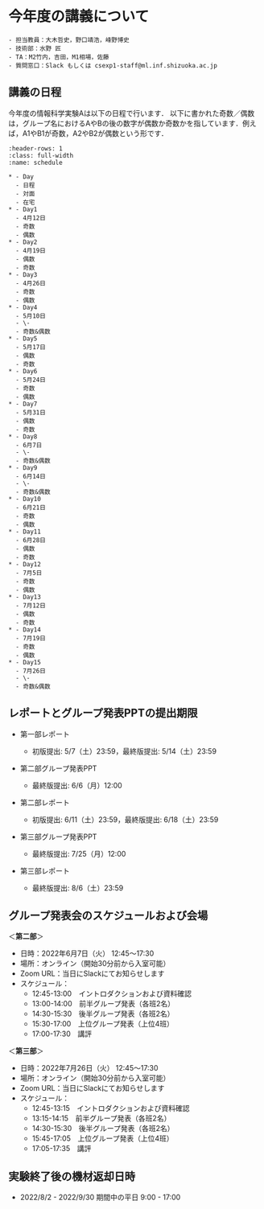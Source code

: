 # 今年度の講義について

```{admonition} 連絡先
- 担当教員：大木哲史，野口靖浩，峰野博史
- 技術部：水野 匠
- TA：M2竹内，吉田，M1相場，佐藤
- 質問窓口：Slack もしくは csexp1-staff@ml.inf.shizuoka.ac.jp
```

## 講義の日程

今年度の情報科学実験Aは以下の日程で行います．
以下に書かれた奇数／偶数は，グループ名におけるAやBの後の数字が偶数か奇数かを指しています．例えば，A1やB1が奇数，A2やB2が偶数という形です．

```{list-table} 情報科学実験Aスケジュール
:header-rows: 1
:class: full-width
:name: schedule

* - Day
  - 日程
  - 対面
  - 在宅
* - Day1
  - 4月12日
  - 奇数
  - 偶数
* - Day2 
  - 4月19日
  - 偶数
  - 奇数
* - Day3
  - 4月26日
  - 奇数
  - 偶数
* - Day4
  - 5月10日
  - \-
  - 奇数&偶数
* - Day5
  - 5月17日
  - 偶数
  - 奇数
* - Day6
  - 5月24日
  - 奇数
  - 偶数
* - Day7
  - 5月31日
  - 偶数
  - 奇数
* - Day8
  - 6月7日
  - \-
  - 奇数&偶数
* - Day9
  - 6月14日
  - \-
  - 奇数&偶数
* - Day10
  - 6月21日
  - 奇数
  - 偶数
* - Day11
  - 6月28日
  - 偶数
  - 奇数
* - Day12
  - 7月5日
  - 奇数
  - 偶数
* - Day13
  - 7月12日
  - 偶数
  - 奇数
* - Day14
  - 7月19日
  - 奇数
  - 偶数
* - Day15
  - 7月26日
  - \-
  - 奇数&偶数
```

## レポートとグループ発表PPTの提出期限

- 第一部レポート
    - 初版提出: 5/7（土）23:59，最終版提出: 5/14（土）23:59

- 第二部グループ発表PPT
    - 最終版提出: 6/6（月）12:00

- 第二部レポート
    - 初版提出: 6/11（土）23:59，最終版提出: 6/18（土）23:59

- 第三部グループ発表PPT
    - 最終版提出: 7/25（月）12:00

- 第三部レポート
    - 最終版提出: 8/6（土）23:59

## グループ発表会のスケジュールおよび会場

＜**第二部**＞

-   日時：2022年6月7日（火） 12:45〜17:30
-   場所：オンライン（開始30分前から入室可能）
-   Zoom URL：当日にSlackにてお知らせします
-   スケジュール：
    -   12:45-13:00　イントロダクションおよび資料確認
    -   13:00-14:00　前半グループ発表（各班2名）
    -   14:30-15:30　後半グループ発表（各班2名）
    -   15:30-17:00　上位グループ発表（上位4班）
    -   17:00-17:30　講評

＜**第三部**＞

-   日時：2022年7月26日（火） 12:45〜17:30
-   場所：オンライン（開始30分前から入室可能）
-   Zoom URL：当日にSlackにてお知らせします
-   スケジュール：
    -   12:45-13:15　イントロダクションおよび資料確認
    -   13:15-14:15　前半グループ発表（各班2名）
    -   14:30-15:30　後半グループ発表（各班2名）
    -   15:45-17:05　上位グループ発表（上位4班）
    -   17:05-17:35　講評

## 実験終了後の機材返却日時
- 2022/8/2 - 2022/9/30 期間中の平日 9:00 - 17:00
